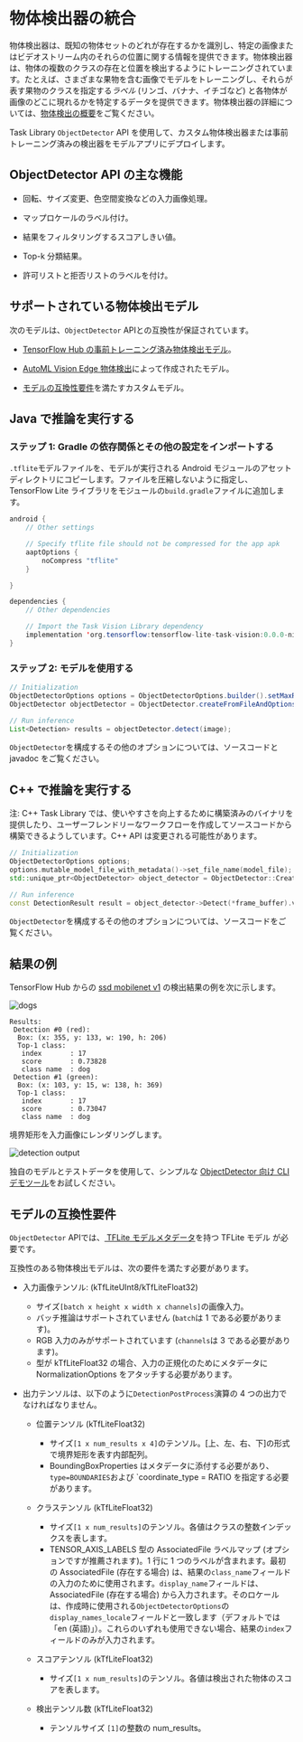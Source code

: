# 物体検出器の統合

物体検出器は、既知の物体セットのどれが存在するかを識別し、特定の画像またはビデオストリーム内のそれらの位置に関する情報を提供できます。物体検出器は、物体の複数のクラスの存在と位置を検出するようにトレーニングされています。たとえば、さまざまな果物を含む画像でモデルをトレーニングし、それらが表す果物のクラスを指定する*ラベル* (リンゴ、バナナ、イチゴなど) と各物体が画像のどこに現れるかを特定するデータを提供できます。物体検出器の詳細については、[物体検出の概要](../../models/object_detection/overview.md)をご覧ください。

Task Library `ObjectDetector` API を使用して、カスタム物体検出器または事前トレーニング済みの検出器をモデルアプリにデプロイします。

## ObjectDetector API の主な機能

- 回転、サイズ変更、色空間変換などの入力画像処理。

- マップロケールのラベル付け。

- 結果をフィルタリングするスコアしきい値。

- Top-k 分類結果。

- 許可リストと拒否リストのラベルを付け。

## サポートされている物体検出モデル

次のモデルは、`ObjectDetector` APIとの互換性が保証されています。

- [TensorFlow Hub の事前トレーニング済み物体検出モデル](https://tfhub.dev/tensorflow/collections/lite/task-library/object-detector/1)。

- [AutoML Vision Edge 物体検出](https://cloud.google.com/vision/automl/object-detection/docs)によって作成されたモデル。

- [モデルの互換性要件](#model-compatibility-requirements)を満たすカスタムモデル。

## Java で推論を実行する

### ステップ 1: Gradle の依存関係とその他の設定をインポートする

`.tflite`モデルファイルを、モデルが実行される Android モジュールのアセットディレクトリにコピーします。ファイルを圧縮しないように指定し、TensorFlow Lite ライブラリをモジュールの`build.gradle`ファイルに追加します。

```java
android {
    // Other settings

    // Specify tflite file should not be compressed for the app apk
    aaptOptions {
        noCompress "tflite"
    }

}

dependencies {
    // Other dependencies

    // Import the Task Vision Library dependency
    implementation 'org.tensorflow:tensorflow-lite-task-vision:0.0.0-nightly'
}
```

### ステップ 2: モデルを使用する

```java
// Initialization
ObjectDetectorOptions options = ObjectDetectorOptions.builder().setMaxResults(1).build();
ObjectDetector objectDetector = ObjectDetector.createFromFileAndOptions(context, modelFile, options);

// Run inference
List<Detection> results = objectDetector.detect(image);
```

<code>ObjectDetector</code>を構成するその他のオプションについては、<a>ソースコードと javadoc</a> をご覧ください。

## C++ で推論を実行する

注: C++ Task Library では、使いやすさを向上するために構築済みのバイナリを提供したり、ユーザーフレンドリーなワークフローを作成してソースコードから構築できるようしています。C++ API は変更される可能性があります。

```c++
// Initialization
ObjectDetectorOptions options;
options.mutable_model_file_with_metadata()->set_file_name(model_file);
std::unique_ptr<ObjectDetector> object_detector = ObjectDetector::CreateFromOptions(options).value();

// Run inference
const DetectionResult result = object_detector->Detect(*frame_buffer).value();
```

<code>ObjectDetector</code>を構成するその他のオプションについては、<a>ソースコード</a>をご覧ください。

## 結果の例

TensorFlow Hub からの [ssd mobilenet v1](https://tfhub.dev/tensorflow/lite-model/ssd_mobilenet_v1/1/metadata/1) の検出結果の例を次に示します。

 <img src="https://github.com/tensorflow/docs-l10n/blob/master/site/ja/lite/inference_with_metadata/task_library/images/dogs.jpg?raw=true" alt="dogs" class="">

```
Results:
 Detection #0 (red):
  Box: (x: 355, y: 133, w: 190, h: 206)
  Top-1 class:
   index       : 17
   score       : 0.73828
   class name  : dog
 Detection #1 (green):
  Box: (x: 103, y: 15, w: 138, h: 369)
  Top-1 class:
   index       : 17
   score       : 0.73047
   class name  : dog
```

境界矩形を入力画像にレンダリングします。

 <img src="https://github.com/tensorflow/docs-l10n/blob/master/site/ja/lite/inference_with_metadata/task_library/images/detection-output.png?raw=true" alt="detection output" class="">

独自のモデルとテストデータを使用して、シンプルな [ObjectDetector 向け CLI デモツール](https://github.com/tensorflow/tflite-support/tree/master/tensorflow_lite_support/examples/task/vision/desktop#object-detector)をお試しください。

## モデルの互換性要件

`ObjectDetector` APIでは、[ TFLite モデルメタデータ](../../convert/metadata.md)を持つ TFLite モデル が必要です。

互換性のある物体検出モデルは、次の要件を満たす必要があります。

- 入力画像テンソル: (kTfLiteUInt8/kTfLiteFloat32)

    - サイズ`[batch x height x width x channels]`の画像入力。
    - バッチ推論はサポートされていません (`batch`は 1 である必要があります)。
    - RGB 入力のみがサポートされています (` channels `は 3 である必要があります)。
    - 型が kTfLiteFloat32 の場合、入力の正規化のためにメタデータに NormalizationOptions をアタッチする必要があります。

- 出力テンソルは、以下のように`DetectionPostProcess`演算の 4 つの出力でなければなりません。

    - 位置テンソル (kTfLiteFloat32)

        - サイズ`[1 x num_results x 4]`のテンソル。[上、左、右、下]の形式で境界矩形を表す内部配列。
        - BoundingBoxProperties はメタデータに添付する必要があり、`type=BOUNDARIES`および `coordinate_type = RATIO を指定する必要があります。

    - クラステンソル (kTfLiteFloat32)

        - サイズ`[1 x num_results]`のテンソル。各値はクラスの整数インデックスを表します。
        - TENSOR_AXIS_LABELS 型の AssociatedFile ラベルマップ (オプションですが推薦されます)。1 行に 1 つのラベルが含まれます。最初の AssociatedFile (存在する場合) は、結果の`class_name`フィールドの入力のために使用されます。`display_name`フィールドは、AssociatedFile (存在する場合) から入力されます。そのロケールは、作成時に使用される`ObjectDetectorOptions`の`display_names_locale`フィールドと一致します（デフォルトでは「en (英語)」）。これらのいずれも使用できない場合、結果の<code>index</code>フィールドのみが入力されます。

    - スコアテンソル (kTfLiteFloat32)

        - サイズ`[1 x num_results]`のテンソル。各値は検出された物体のスコアを表します。

    - 検出テンソル数 (kTfLiteFloat32)

        - テンソルサイズ `[1]`の整数の num_results。
